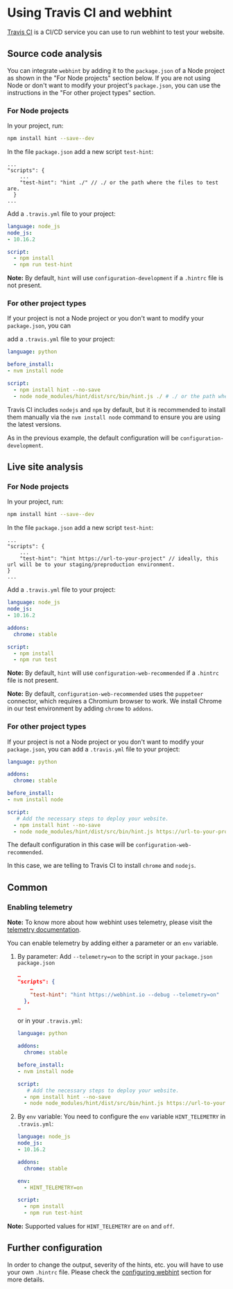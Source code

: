 <!-- markdownlint-disable MD024 -->
# Using Travis CI and webhint

[Travis CI][travisci] is a CI/CD service you can use to run webhint to test
your website.

## Source code analysis

You can integrate `webhint` by adding it to the `package.json` of a Node
project as shown in the "For Node projects" section below. If you are not
using Node or don't want to modify your project's `package.json`, you can
use the instructions in the "For other project types" section.

### For Node projects

In your project, run:

```bash
npm install hint --save--dev
```

In the file `package.json` add a new script `test-hint`:

```json5
...
"scripts": {
    ...
    "test-hint": "hint ./" // ./ or the path where the files to test are.
  }
...
```

Add a `.travis.yml` file to your project:

```yml
language: node_js
node_js:
- 10.16.2

script:
  - npm install
  - npm run test-hint
```

**Note:** By default, `hint` will use
`configuration-development` if a `.hintrc` file is not present.

### For other project types

If your project is not a Node project or you don't want to
modify your `package.json`, you can

add a `.travis.yml` file to your project:

```yml
language: python

before_install:
- nvm install node

script:
  - npm install hint --no-save
  - node node_modules/hint/dist/src/bin/hint.js ./ # ./ or the path where the files to test are.
```

Travis CI includes `nodejs` and `npm` by default, but it is
recommended to install them manually via the `nvm install node` command to
ensure you are using the latest versions.

As in the previous example, the default configuration will be
`configuration-development`.

## Live site analysis

### For Node projects

In your project, run:

```bash
npm install hint --save--dev
```

In the file `package.json` add a new script `test-hint`:

```json5
...
"scripts": {
    ...
    "test-hint": "hint https://url-to-your-project" // ideally, this url will be to your staging/preproduction environment.
}
...
```

Add a `.travis.yml` file to your project:

```yml
language: node_js
node_js:
- 10.16.2

addons:
  chrome: stable

script:
  - npm install
  - npm run test
```

**Note:** By default, `hint` will use
`configuration-web-recommended` if a `.hintrc` file is not present.

**Note:** By default, `configuration-web-recommended` uses the
`puppeteer` connector, which requires a Chromium browser to work.
We install Chrome in our test environment by adding `chrome` to  `addons`.

### For other project types

If your project is not a Node project or you don't want to
modify your `package.json`, you can add a `.travis.yml` file to your project:

```yml
language: python

addons:
  chrome: stable

before_install:
- nvm install node

script:
   # Add the necessary steps to deploy your website.
  - npm install hint --no-save
  - node node_modules/hint/dist/src/bin/hint.js https://url-to-your-project
```

The default configuration in this case will be `configuration-web-recommended`.

In this case, we are telling to Travis CI to install `chrome` and `nodejs`.

## Common

### Enabling telemetry

**Note:** To know more about how webhint uses telemetry, please visit
the [telemetry documentation][].

You can enable telemetry by adding either a parameter or an `env` variable.

1. By parameter: Add `--telemetry=on` to the script in your `package.json`
   `package.json`

    ```json
    …
    "scripts": {
        …
        "test-hint": "hint https://webhint.io --debug --telemetry=on"
      },
    …
    ```

    or in your `.travis.yml`:

    ```yml
    language: python

    addons:
      chrome: stable

    before_install:
    - nvm install node

    script:
       # Add the necessary steps to deploy your website.
      - npm install hint --no-save
      - node node_modules/hint/dist/src/bin/hint.js https://url-to-your-project --telemetry=on
    ```

2. By `env` variable: You need to configure the `env` variable `HINT_TELEMETRY` in
   `.travis.yml`:

    ```yml
    language: node_js
    node_js:
    - 10.16.2

    addons:
      chrome: stable

    env:
      - HINT_TELEMETRY=on

    script:
      - npm install
      - npm run test-hint
    ```

**Note:** Supported values for `HINT_TELEMETRY` are `on` and `off`.

## Further configuration

In order to change the output, severity of the hints, etc. you will have to
use your own `.hintrc` file. Please check the [configuring webhint] section
for more details.

<!-- Link labels -->

[configuring webhint]: https://webhint.io/docs/user-guide/configuring-webhint/summary/
[telemetry documentation]: https://webhint.io/docs/user-guide/telemetry/summary/
[travisci]: https://travis-ci.org/
